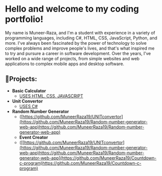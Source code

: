 # Hello and welcome to my coding portfolio!
My name is Muneer-Raza, and I'm a student with experience in a variety of programming languages, including C#, HTML, CSS, JavaScript, Python, and more. I've always been fascinated by the power of technology to solve complex problems and improve people's lives, and that's what inspired me to try and pursure a career in software development. Over the years, I've worked on a wide range of projects, from simple websites and web applications to complex mobile apps and desktop software.

## <h2>👨‍Projects:</h2>

- <b>Basic Calculator</b>
  - [USES HTML. CSS. JAVASCRIPT](https://github.com/MuneerRaza19/Calculator)
- <b>Unit Convertor</b>
  - [USES C#](https://github.com/MuneerRaza19/UNITconvertor)
- <b>Random Number Generator</b>
  - ([https://github.com/MuneerRaza19/UNITconvertor](https://github.com/MuneerRaza19/Random-number-generator-web-app)https://github.com/MuneerRaza19/Random-number-generator-web-app)
  - <b>Event Creator</b>
  - ([[https://github.com/MuneerRaza19/UNITconvertor](https://github.com/MuneerRaza19/Random-number-generator-web-app)https://github.com/MuneerRaza19/Random-number-generator-web-app](https://github.com/MuneerRaza19/Countdown-c-program)https://github.com/MuneerRaza19/Countdown-c-program)



